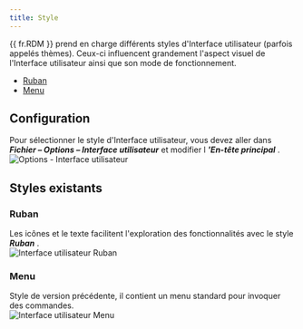 ```yaml
---
title: Style
---
```

{{ fr.RDM }} prend en charge différents styles d'Interface utilisateur (parfois appelés thèmes). Ceux-ci influencent grandement l'aspect visuel de l'Interface utilisateur ainsi que son mode de fonctionnement.  

* [Ruban](#ruban) 
* [Menu](#menu) 

## Configuration 

Pour sélectionner le style d'Interface utilisateur, vous devez aller dans ***Fichier – Options – Interface utilisateur*** et modifier l ***'En-tête principal*** .  
![Options - Interface utilisateur](/img/fr/rdm/windows/clip11406.png) 

## Styles existants 

### Ruban 

Les icônes et le texte facilitent l'exploration des fonctionnalités avec le style ***Ruban*** .  
![Interface utilisateur Ruban](/img/fr/rdm/windows/clip11407.png) 

### Menu 

Style de version précédente, il contient un menu standard pour invoquer des commandes.  
![Interface utilisateur Menu](/img/fr/rdm/windows/clip11404.png) 

